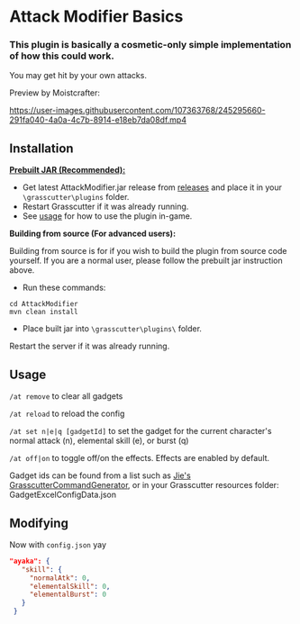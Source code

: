 # Attack Modifier Basics

### This plugin is basically a cosmetic-only simple implementation of how this could work.
 
 You may get hit by your own attacks.
 
 Preview by Moistcrafter:
 
 https://user-images.githubusercontent.com/107363768/245295660-291fa040-4a0a-4c7b-8914-e18eb7da08df.mp4

## Installation
**<ins>Prebuilt JAR (Recommended):</ins>** 
- Get latest AttackModifier.jar release from [releases](https://github.com/NotThorny/AttackModifier/releases) and place it in your `\grasscutter\plugins` folder.
- Restart Grasscutter if it was already running.
- See [usage](https://github.com/NotThorny/AttackModifier#usage) for how to use the plugin in-game.

**Building from source (For advanced users):**

Building from source is for if you wish to build the plugin from source code yourself. If you are a normal user, please follow the prebuilt jar instruction above.
- Run these commands:
```
cd AttackModifier 
mvn clean install
```
- Place built jar into `\grasscutter\plugins\` folder.
 
 Restart the server if it was already running.
 
 ## Usage
 
 `/at remove` to clear all gadgets

 `/at reload` to reload the config

 `/at set n|e|q [gadgetId]` to set the gadget for the current character's normal attack (n), elemental skill (e), or burst (q)
 
 `/at off|on` to toggle off/on the effects. Effects are enabled by default.
 
 Gadget ids can be found from a list such as [Jie's GrasscutterCommandGenerator](https://github.com/jie65535/GrasscutterCommandGenerator/blob/main/Source/GrasscutterTools/Resources/en-us/Gadget.txt), or in your Grasscutter resources folder: GadgetExcelConfigData.json
 
 ## Modifying
 
 Now with `config.json` yay
 
 ```json
 "ayaka": {
    "skill": {
      "normalAtk": 0,
      "elementalSkill": 0,
      "elementalBurst": 0
    }
  }
 ```
